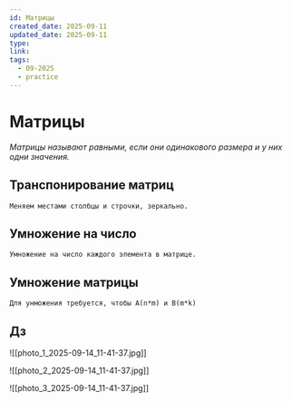 ```yaml
---
id: Матрицы
created_date: 2025-09-11
updated_date: 2025-09-11
type:
link:
tags:
  - 09-2025
  - practice
---
```


# Матрицы

*Матрицы называют равными, если они одинакового размера  и у них одни значения.*

## Транспонирование матриц
	Меняем местами столбцы и строчки, зеркально.
## Умножение на число
	Умножение на число каждого элемента в матрице.
## Умножение матрицы
	Для унможения требуется, чтобы A(n*m) и B(m*k)



## Дз
![[photo_1_2025-09-14_11-41-37.jpg]]

![[photo_2_2025-09-14_11-41-37.jpg]]

![[photo_3_2025-09-14_11-41-37.jpg]]